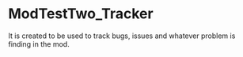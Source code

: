 # ModTestTwo_Tracker
 It is created to be used to track bugs, issues and whatever problem is finding in the mod. 
